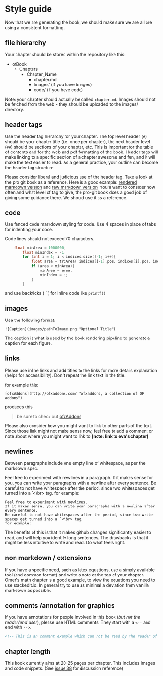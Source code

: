 # Style guide #

Now that we are generating the book, we should make sure we are all are using a consistent formatting.

## file hierarchy ##

Your chapter should be stored within the repository like this:

- ofBook
    - Chapters
        - Chapter_Name
            - chapter.md
            - images/ (if you have images)
            - code/ (if you have code)

Note: your chapter should actually be called `chapter.md`.  Images should not be fetched from the web - they should be uploaded to the images/ directory.

## header tags ##

Use the header tag hierarchy for your chapter.  The top level header (`#`) should be your chapter title (i.e. once per chapter), the next header level (`##`) should be sections of your chapter, etc.  This is important for the table of contents and for the web and pdf formatting of the book.  Header tags will make linking to a specific section of a chapter awesome and fun, and it will make the text easier to read.  As a general practice, your outline can become the header tag structure. 

Please consider liberal and judicious use of the header tag.  Take a look at the pro git book as a reference.  Here is a good example: [rendered markdown version](https://github.com/progit/progit/blob/master/en/02-git-basics/01-chapter2.markdown) and [raw markdown version](https://raw2.github.com/progit/progit/master/en/02-git-basics/01-chapter2.markdown).  You'll want to consider how often and what level of tag to give, the pro-git book does a good job of giving some guidance there.  We should use it as a reference.

## code ##

Use fenced code markdown styling for code.  Use 4 spaces in place of tabs for indenting your code.

Code lines should not exceed 70 characters.

```cpp
    float minArea = 1000000;
        float minIndex = -1;
        for (int i = 1; i < indices.size()-1; i++){
            float area = triArea( indices[i-1].pos, indices[i].pos, indices[i+1].pos);
            if (area < minArea){
                minArea = area;
                minIndex = i;
            }
        }
```
        
and use backticks ( \` ) for inline code like `printf()`

## images ##

Use the following format:

`![Caption](images/pathToImage.png "Optional Title")`

The caption is what is used by the book rendering pipeline to generate a caption for each figure.

## links ##

Please use inline links and add titles to the links for more details explanation (helps for accessibility).  Don't repeat the link text in the title. 

for example this: 

`[ofxAddons](http://ofxaddons.com/ "ofxaddons, a collection of OF addons")`

produces this: 

> be sure to check out [ofxAddons](http://ofxaddons.com/ "ofxaddons, a collection of OF addons") 

Please also consider how you might want to link to other parts of the text.  Since those link might not make sense now, feel free to add a comment or note about where you might want to link to **[note: link to eva's chapter]** 

## newlines ##

Between paragraphs include one empty line of whitespace, as per the markdown spec. 

Feel free to experiment with newlines in a paragraph. If it makes sense for you, you can write your paragraphs with a newline after every sentence.  Be careful to not have whitespace after the period, since two whitespaces get turned into a `<\br> tag. for example: 

	Feel free to experiment with newlines.
	If it makes sense, you can write your paragraphs with a newline after every sentence.
	Be careful to not have whitespaces after the period, since two write spaces get turned into a `<\br> tag. 
	for example: 

The benefits of this is that it makes github changes significantly easier to read, and will help you identify long sentences.  The drawbacks is that it might be less intuitive to write and read.  Do what feels right. 

## non markdown / extensions ##

If you have a specific need, such as latex equations, use a simply available tool (and common format) and write a note at the top of your chapter.  Omer's math chapter is a good example, to view the equations you need to use stackedit.io.  In general try to use as minimal a deviation from vanilla markdown as possible. 

## comments /annotation for graphics ##

If you have annotations for people involved in this book (*but not the reader/end user*), please use HTML comments. They start with a `<--` and end with `-->`.
```html
<!-- This is an comment example which can not be read by the reader of the book -->
```

## chapter length ##

This book currently aims at 20-25 pages per chapter. This includes images and code snippets.
(See [issue 38](https://github.com/openframeworks/ofBook/issues/38) for discussion reference)
